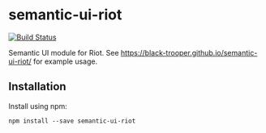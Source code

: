 # semantic-ui-riot

[![Build Status](https://travis-ci.org/black-trooper/semantic-ui-riot.svg?branch=master)](https://travis-ci.org/black-trooper/semantic-ui-riot)

Semantic UI module for Riot. See https://black-trooper.github.io/semantic-ui-riot/ for example usage.

## Installation

Install using npm:

```
npm install --save semantic-ui-riot
```
